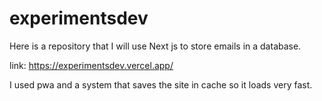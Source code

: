 # experimentsdev
Here is a repository that I will use Next js to store emails in a database.

link: https://experimentsdev.vercel.app/

I used pwa and a system that saves the site in cache so it loads very fast.
